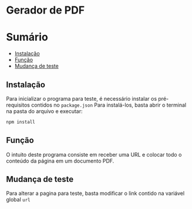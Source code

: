 # Gerador de PDF

# Sumário

* [Instalação](#Instalação)
* [Função](#Função)
* [Mudança de teste](#Mudança_de_teste)

## Instalação

Para inicializar o programa para teste, é necessário instalar os pré-requisitos contidos no `package.json` Para instalá-los, basta abrir o terminal na pasta do arquivo e executar:
```bash
npm install
```

## Função 

O intuito deste programa consiste em receber uma URL e colocar todo o conteúdo da página em um documento PDF.

## Mudança de teste

Para alterar a pagina para teste, basta modificar o link contido na variável global `url`